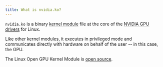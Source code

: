 ```yaml
---
title: What is nvidia.ko?
---
```


`nvidia.ko` is a binary
[kernel module](https://wiki.archlinux.org/title/Kernel_module) file at the core
of the [NVIDIA GPU drivers](/host-software/nvidia-gpu-drivers) for
Linux.

Like other kernel modules, it executes in privileged mode and communicates
directly with hardware on behalf of the user -- in this case, the GPU.

The Linux Open GPU Kernel Module is
[open source](https://github.com/NVIDIA/open-gpu-kernel-modules).
